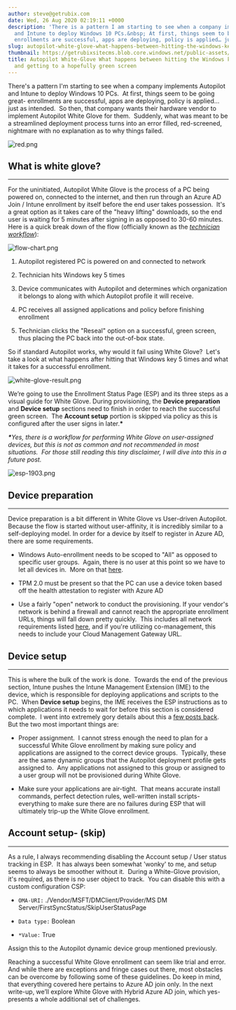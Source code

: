 ```yaml
---
author: steve@getrubix.com
date: Wed, 26 Aug 2020 02:19:11 +0000
description: 'There is a pattern I am starting to see when a company implements Autopilot
  and Intune to deploy Windows 10 PCs.&nbsp; At first, things seem to be going great-
  enrollments are successful, apps are deploying, policy is applied… just as intended.&nbsp;'
slug: autopilot-white-glove-what-happens-between-hitting-the-windows-key-5-times-and-getting-to-a-hopefully-green-screen
thumbnail: https://getrubixsitecms.blob.core.windows.net/public-assets/content/v1/thumbnails/autopilot-white-glove-what-happens-between-hitting-the-windows-key-5-times-and-getting-to-a-hopefully-green-screen_thumbnail.jpg
title: Autopilot White-Glove What happens between hitting the Windows key 5 times
  and getting to a hopefully green screen
---
```


There's a pattern I'm starting to see when a company implements Autopilot and Intune to deploy Windows 10 PCs.  At first, things seem to be going great- enrollments are successful, apps are deploying, policy is applied… just as intended.  So then, that company wants their hardware vendor to implement Autopilot White Glove for them.  Suddenly, what was meant to be a streamlined deployment process turns into an error filled, red-screened, nightmare with no explanation as to why things failed.

![red.png](https://getrubixsitecms.blob.core.windows.net/public-assets/content/v1/5dd365a31aa1fd743bc30b8e/1598366352602-X3BUB6QK8WD1CPIU02QN/red.png)

## What is white glove?
---

For the uninitiated, Autopilot White Glove is the process of a PC being powered on, connected to the internet, and then run through an Azure AD Join / Intune enrollment by itself before the end user takes possession.  It's a great option as it takes care of the "heavy lifting" downloads, so the end user is waiting for 5 minutes after signing in as opposed to 30-60 minutes.  Here is a quick break down of the flow (officially known as the [_technician workflow_](https://docs.microsoft.com/en-us/mem/autopilot/white-glove#technician-flow)):

![flow-chart.png](https://getrubixsitecms.blob.core.windows.net/public-assets/content/v1/5dd365a31aa1fd743bc30b8e/1598366397858-GALU5TPE2AT7U6RMYZUQ/flow-chart.png)

1. Autopilot registered PC is powered on and connected to network
    
2. Technician hits Windows key 5 times
    
3. Device communicates with Autopilot and determines which organization it belongs to along with which Autopilot profile it will receive.
    
4. PC receives all assigned applications and policy before finishing enrollment
    
5. Technician clicks the "Reseal" option on a successful, green screen, thus placing the PC back into the out-of-box state.
    

So if standard Autopilot works, why would it fail using White Glove?  Let's take a look at what happens after hitting that Windows key 5 times and what it takes for a successful enrollment.

![white-glove-result.png](https://getrubixsitecms.blob.core.windows.net/public-assets/content/v1/5dd365a31aa1fd743bc30b8e/1598366884504-595ZT2S5I2BOVNCG9GKI/white-glove-result.png)

We’re going to use the Enrollment Status Page (ESP) and its three steps as a visual guide for White Glove. During provisioning, the **Device preparation** and **Device setup** sections need to finish in order to reach the successful green screen.  The **Account setup** portion is skipped via policy as this is configured after the user signs in later.**\***

**_\*_**_Yes, there is a workflow for performing White Glove on user-assigned devices, but this is not as common and not recommended in most situations.  For those still reading this tiny disclaimer, I will dive into this in a future post._

![esp-1903.png](https://getrubixsitecms.blob.core.windows.net/public-assets/content/v1/5dd365a31aa1fd743bc30b8e/1598367001405-WVQQTQ6TIOI9TODM5CCM/esp-1903.png)

## Device preparation
---

Device preparation is a bit different in White Glove vs User-driven Autopilot.  Because the flow is started without user-affinity, it is incredibly similar to a self-deploying model. In order for a device by itself to register in Azure AD, there are some requirements.

-   Windows Auto-enrollment needs to be scoped to "All" as opposed to specific user groups.  Again, there is no user at this point so we have to let all devices in.  More on that [here](https://www.getrubix.com/blog/automatic-enrollment-dont-be-afraid).
    
-   TPM 2.0 must be present so that the PC can use a device token based off the health attestation to register with Azure AD
    
-   Use a fairly "open" network to conduct the provisioning. If your vendor's network is behind a firewall and cannot reach the appropriate enrollment URLs, things will fall down pretty quickly.  This includes all network requirements listed [here](https://docs.microsoft.com/en-us/mem/autopilot/networking-requirements), and if you're utilizing co-management, this needs to include your Cloud Management Gateway URL.
    

## Device setup
---

This is where the bulk of the work is done.  Towards the end of the previous section, Intune pushes the Intune Management Extension (IME) to the device, which is responsible for deploying applications and scripts to the PC.  When **Device setup** begins, the IME receives the ESP instructions as to which applications it needs to wait for before this section is considered complete.  I went into extremely gory details about this a [few posts back](https://www.getrubix.com/blog/please-wait).  But the two most important things are:

-   Proper assignment.  I cannot stress enough the need to plan for a successful White Glove enrollment by making sure policy and applications are assigned to the correct device groups.  Typically, these are the same dynamic groups that the Autopilot deployment profile gets assigned to.  Any applications not assigned to this group or assigned to a user group will not be provisioned during White Glove.
    
-   Make sure your applications are air-tight.  That means accurate install commands, perfect detection rules, well-written install scripts- everything to make sure there are no failures during ESP that will ultimately trip-up the White Glove enrollment.
    

## Account setup- (skip)
---

As a rule, I always recommending disabling the Account setup / User status tracking in ESP.  It has always been somewhat 'wonky' to me, and setup seems to always be smoother without it.  During a White-Glove provision, it's required, as there is no user object to track.  You can disable this with a custom configuration CSP:

-  `OMA-URI:` ./Vendor/MSFT/DMClient/Provider/MS DM Server/FirstSyncStatus/SkipUserStatusPage
    
-  `Data type:` Boolean
    
-  `*Value:` True
    

Assign this to the Autopilot dynamic device group mentioned previously.

Reaching a successful White Glove enrollment can seem like trial and error. And while there are exceptions and fringe cases out there, most obstacles can be overcome by following some of these guidelines. Do keep in mind, that everything covered here pertains to Azure AD join only. In the next write-up, we’ll explore White Glove with Hybrid Azure AD join, which yes- presents a whole additional set of challenges.
